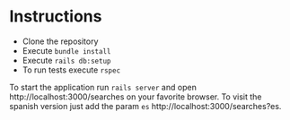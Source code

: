 # Instructions

- Clone the repository
- Execute `bundle install`
- Execute `rails db:setup`
- To run tests execute `rspec`

To start the application run `rails server` and open http://localhost:3000/searches on your favorite browser. To visit the spanish version just add the param `es` http://localhost:3000/searches?es.
